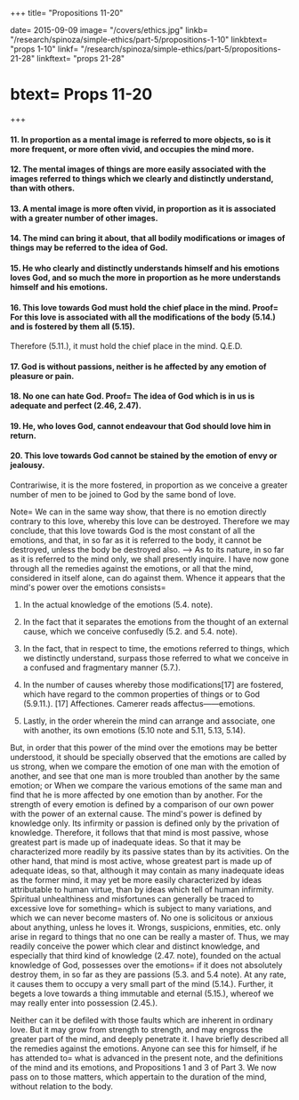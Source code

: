 +++
title=  "Propositions 11-20"

date=  2015-09-09
image=  "/covers/ethics.jpg"
linkb=  "/research/spinoza/simple-ethics/part-5/propositions-1-10"
linkbtext=  "props 1-10"
linkf=  "/research/spinoza/simple-ethics/part-5/propositions-21-28"
linkftext=  "props 21-28"
# btext=  Props 11-20
+++


#### 11. In proportion as a mental image is referred to more objects, so is it more frequent, or more often vivid, and occupies the mind more. 



#### 12. The mental images of things are more easily associated with the images referred to things which we clearly and distinctly understand, than with others. 


#### 13. A mental image is more often vivid, in proportion as it is associated with a greater number of other images. 



#### 14. The mind can bring it about, that all bodily modifications or images of things may be referred to the idea of God. 



#### 15. He who clearly and distinctly understands himself and his emotions loves God, and so much the more in proportion as he more understands himself and his emotions. 




#### 16. This love towards God must hold the chief place in the mind. Proof=  For this love is associated with all the modifications of the body (5.14.) and is fostered by them all (5.15).
Therefore (5.11.), it must hold the chief place in the mind. Q.E.D.



#### 17. God is without passions, neither is he affected by any emotion of pleasure or pain. 



#### 18. No one can hate God. Proof=  The idea of God which is in us is adequate and perfect (2.46, 2.47).




#### 19. He, who loves God, cannot endeavour that God should love him in return. 




#### 20. This love towards God cannot be stained by the emotion of envy or jealousy.

Contrariwise, it is the more fostered, in proportion as we conceive a greater number of men to be joined to God by the same bond of love.

Note=  We can in the same way show, that there is no emotion directly contrary to this love, whereby this love can be destroyed.
Therefore we may conclude, that this love towards God is the most constant of all the emotions, and that, in so far as it is referred to the body, it cannot be destroyed, unless the body be destroyed also. -->
As to its nature, in so far as it is referred to the mind only, we shall presently inquire.
I have now gone through all the remedies against the emotions, or all that the mind, considered in itself alone, can do against them.
Whence it appears that the mind's power over the emotions consists= 

1. In the actual knowledge of the emotions (5.4. note).

2. In the fact that it separates the emotions from the thought of an external cause, which we conceive confusedly (5.2. and 5.4. note).

3. In the fact, that in respect to time, the emotions referred to things, which we distinctly understand, surpass those referred to what we conceive in a confused and fragmentary manner (5.7.).

4. In the number of causes whereby those modifications[17] are fostered, which have regard to the common properties of things or to God (5.9.11.).
[17] Affectiones. Camerer reads affectus——emotions.

5. Lastly, in the order wherein the mind can arrange and associate, one with another, its own emotions (5.10 note and 5.11, 5.13, 5.14).

But, in order that this power of the mind over the emotions may be better understood, it should be specially observed that the emotions are called by us strong, when we compare the emotion of one man with the emotion of another, and see that one man is more troubled than another by the same emotion; or
When we compare the various emotions of the same man and find that he is more affected by one emotion than by another.
For the strength of every emotion is defined by a comparison of our own power with the power of an external cause.
The mind's power is defined by knowledge only.
Its infirmity or passion is defined only by the privation of knowledge.
Therefore, it follows that that mind is most passive, whose greatest part is made up of inadequate ideas.
So that it may be characterized more readily by its passive states than by its activities.
On the other hand, that mind is most active, whose greatest part is made up of adequate ideas, so that, although it may contain as many inadequate ideas as the former mind, it may yet be more easily characterized by ideas attributable to human virtue, than by ideas which tell of human infirmity.
Spiritual unhealthiness and misfortunes can generally be traced to excessive love for something= 
which is subject to many variations, and
which we can never become masters of.
No one is solicitous or anxious about anything, unless he loves it.
Wrongs, suspicions, enmities, etc. only arise in regard to things that no one can be really a master of.
Thus, we may readily conceive the power which clear and distinct knowledge, and especially that third kind of knowledge (2.47. note), founded on the actual knowledge of God, possesses over the emotions= 
if it does not absolutely destroy them, in so far as they are passions (5.3. and 5.4 note).
At any rate, it causes them to occupy a very small part of the mind (5.14.).
Further, it begets a love towards a thing immutable and eternal (5.15.), whereof we may really enter into possession (2.45.).

Neither can it be defiled with those faults which are inherent in ordinary love.
But it may grow from strength to strength, and may engross the greater part of the mind, and deeply penetrate it.
I have briefly described all the remedies against the emotions.
Anyone can see this for himself, if he has attended to= 
what is advanced in the present note, and
the definitions of the mind and its emotions, and
Propositions 1 and 3 of Part 3.
We now pass on to those matters, which appertain to the duration of the mind, without relation to the body.


